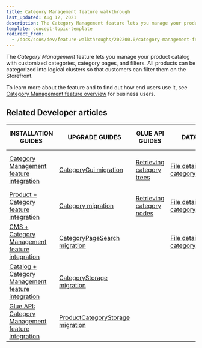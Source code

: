 ```yaml
---
title: Category Management feature walkthrough
last_updated: Aug 12, 2021
description: The Category Management feature lets you manage your product catalog with customized categories, category pages, and filters.
template: concept-topic-template
redirect_from:
  - /docs/scos/dev/feature-walkthroughs/202200.0/category-management-feature-walkthrough.html
---
```


The _Category Management_ feature lets you manage your product catalog with customized categories, category pages, and filters. All products can be categorized into logical clusters so that customers can filter them on the Storefront.

To learn more about the feature and to find out how end users use it, see [Category Management feature overview](/docs/scos/user/features/{{page.version}}/category-management-feature-overview.html) for business users.

## Related Developer articles

| INSTALLATION GUIDES | UPGRADE GUIDES| GLUE API GUIDES  | DATA IMPORT | TUTORIALS AND HOWTOS |
|---------|---------|---------|---------|---------|
| [Category Management feature integration](/docs/scos/dev/feature-integration-guides/{{page.version}}/category-management-feature-integration.html) | [CategoryGui migration](/docs/scos/dev/module-migration-guides/migration-guide-categorygui.html)| [Retrieving category trees](/docs/scos/dev/glue-api-guides/{{page.version}}/retrieving-categories/retrieving-category-trees.html)  | [File details: category.csv](/docs/scos/dev/data-import/{{page.version}}/data-import-categories/catalog-setup/categories/file-details-category.csv.html)  | [HowTo: Manage a big number of categories](/docs/scos/dev/tutorials-and-howtos/howtos/feature-howtos/howto-manage-a-big-number-of-categories.html)  |
| [Product + Category feature integration](/docs/scos/dev/feature-integration-guides/{{page.version}}/product-category-feature-integration.html)  | [Category migration](/docs/scos/dev/module-migration-guides/migration-guide-category.html) | [Retrieving category nodes](/docs/scos/dev/glue-api-guides/{{page.version}}/retrieving-categories/retrieving-category-nodes.html) | [File details: category_template.csv](/docs/scos/dev/data-import/{{page.version}}/data-import-categories/catalog-setup/categories/file-details-category-template.csv.html)  |   |
| [CMS + Category Management feature integration](/docs/pbc/all/content-management-system/install-and-upgrade/install-features/install-the-cms-category-management-feature.html)  | [CategoryPageSearch migration](/docs/scos/dev/module-migration-guides/migration-guide-categorypagesearch.html) |  | [File details: category_store.csv](/docs/scos/dev/data-import/{{page.version}}/data-import-categories/catalog-setup/categories/file-details-category-store.csv.html) |   |
| [Catalog + Category Management feature integration](/docs/scos/dev/feature-integration-guides/{{page.version}}/catalog-category-management-feature-integration.html) | [CategoryStorage migration](/docs/scos/dev/module-migration-guides/migration-guide-categorystorage.html) |   |   |   |
| [Glue API: Category Management feature integration](/docs/scos/dev/feature-integration-guides/{{page.version}}/glue-api/glue-api-category-management-feature-integration.html) | [ProductCategoryStorage migration](/docs/scos/dev/module-migration-guides//migration-guide-productcategorystorage.html) |   |   |   |

